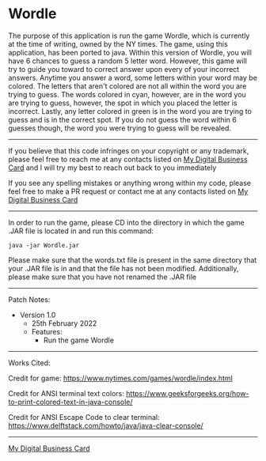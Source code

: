 **Wordle**
=============
The purpose of this application is run the game Wordle, which is currently at the time of writing, owned by the NY times. The game, using this application, has been ported to java. Within this version of Wordle, you will have 6 chances to guess a random 5 letter word. However, this game will try to guide you toward to correct answer upon every of your incorrect answers. Anytime you answer a word, some letters within your word may be colored. The letters that aren't colored are not all within the word you are trying to guess. The words colored in cyan, however, are in the word you are trying to guess, however, the spot in which you placed the letter is incorrect. Lastly, any letter colored in green is in the word you are trying to guess and is in the correct spot. If you do not guess the word within 6 guesses though, the word you were trying to guess will be revealed.
___
If you believe that this code infringes on your copyright or any trademark, please feel free to reach me at any contacts listed on [My Digital Business Card](https://card.azamserver.com/) and I will try my best to reach out back to you immediately

If you see any spelling mistakes or anything wrong within my code, please feel free to make a PR request or contact me at any contacts listed on [My Digital Business Card](https://card.azamserver.com/)
___
In order to run the game, please CD into the directory in which the game .JAR file is located in and run this command:
```shell
java -jar Wordle.jar
```
Please make sure that the words.txt file is present in the same directory that your .JAR file is in and that the file has not been modified. Additionally, please make sure that you have not renamed the .JAR file
___
Patch Notes:

- Version 1.0
  - 25th February 2022
  - Features:
    - Run the game Wordle
___
Works Cited:

Credit for game: https://www.nytimes.com/games/wordle/index.html

Credit for ANSI terminal text colors: https://www.geeksforgeeks.org/how-to-print-colored-text-in-java-console/

Credit for ANSI Escape Code to clear terminal: https://www.delftstack.com/howto/java/java-clear-console/
___
[My Digital Business Card](https://card.azamserver.com/)
